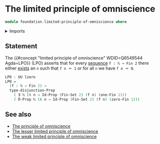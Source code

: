 # The limited principle of omniscience

```agda
module foundation.limited-principle-of-omniscience where
```

<details><summary>Imports</summary>

```agda
open import elementary-number-theory.natural-numbers

open import foundation.disjunction
open import foundation.existential-quantification
open import foundation.universe-levels

open import foundation-core.identity-types
open import foundation-core.propositions
open import foundation-core.sets

open import univalent-combinatorics.standard-finite-types
```

</details>

## Statement

The {{#concept "limited principle of omniscience" WDID=Q6549544 Agda=LPO}} (LPO)
asserts that for every [sequence](foundation.sequences.md) `f : ℕ → Fin 2` there
either [exists](foundation.existential-quantification.md) an `n` such that
`f n ＝ 1` or for all `n` we have `f n ＝ 0`.

```agda
LPO : UU lzero
LPO =
  (f : ℕ → Fin 2) →
  type-disjunction-Prop
    ( ∃ ℕ (λ n → Id-Prop (Fin-Set 2) (f n) (one-Fin 1)))
    ( Π-Prop ℕ (λ n → Id-Prop (Fin-Set 2) (f n) (zero-Fin 1)))
```

## See also

- [The principle of omniscience](foundation.principle-of-omniscience.md)
- [The lesser limited principle of omniscience](foundation.lesser-limited-principle-of-omniscience.md)
- [The weak limited principle of omniscience](foundation.weak-limited-principle-of-omniscience.md)
